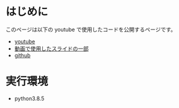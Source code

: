 # はじめに

このページは以下の youtube で使用したコードを公開するページです。

- [youtube](https://www.youtube.com/channel/UCFy3VBvZBeE9bN0F2sxF8rg)
- [動画で使用したスライドの一部](https://speakerdeck.com/k_study)
- [github](https://github.com/k-datamining)

# 実行環境

- python3.8.5
